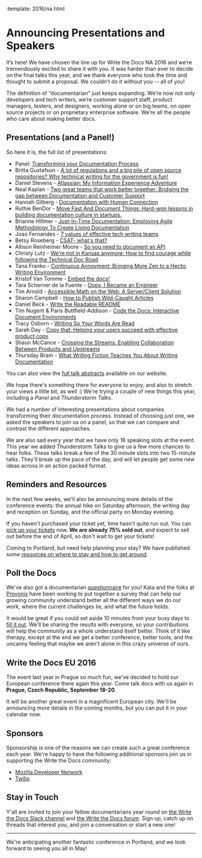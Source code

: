 :template: 2016/na.html

# Announcing Presentations and Speakers

It’s here! We have chosen the line up for Write the Docs NA 2016
and we’re tremendously excited to share it with you. 
It was harder than ever to decide on the final talks this year, 
and we thank everyone who took the time and thought to submit a proposal. 
We couldn’t do it without you -- all of you! 

The definition of “documentarian” 
just keeps expanding. We’re now not only developers and tech writers, 
we’re customer support staff, product managers, testers, and designers, 
working alone or on big teams, on open source projects 
or on proprietary enterprise software. 
We’re all the people who care about making better docs.

## Presentations (and a Panel!)

So here it is, the full list of presentations:

* Panel: [Transforming your Documentation Process](https://www.writethedocs.org/conf/na/2016/speakers/)
* Britta Gustafson - [A lot of regulations and a big pile of open source repositories? Why technical writing for the government is fun!](https://www.writethedocs.org/conf/na/2016/speakers/#speaker-britta-gustafson)
* Daniel Stevens - [Atlassian: My Information Experience Adventure](https://www.writethedocs.org/conf/na/2016/speakers/#speaker-daniel-stevens)
* Neal Kaplan - [Two great teams that work better together: Bridging the gap between Documentation and Customer Support](https://www.writethedocs.org/conf/na/2016/speakers/#speaker-neal-kaplan)
* Hannah Gilberg - [Documentation with Human Connection](https://www.writethedocs.org/conf/na/2016/speakers/#speaker-hannah-gilberg)
* Ruthie BenDor - [Move Fast And Document Things: Hard-won lessons in building documentation culture in startups.](https://www.writethedocs.org/conf/na/2016/speakers/#speaker-ruthie-bendor)
* Brianne Hillmer - [Just-In-Time Documentation: Employing Agile Methodology To Create Living Documentation](https://www.writethedocs.org/conf/na/2016/speakers/#speaker-brianne-hillmer)
* Joao Fernandes - [7 values of effective tech writing teams](https://www.writethedocs.org/conf/na/2016/speakers/#speaker-joao-fernandes)
* Betsy Roseberg - [CSAT- what's that?](https://www.writethedocs.org/conf/na/2016/speakers/#speaker-betsy-roseberg)
* Allison Reinheimer Moore - [So you need to document an API](https://www.writethedocs.org/conf/na/2016/speakers/#speaker-allison-reinheimer-moore)
* Christy Lutz - [We’re not in Kansas anymore: How to find courage while following the Technical Doc Road](https://www.writethedocs.org/conf/na/2016/speakers/#speaker-christy-lutz)
* Tana Franko - [Continuous Annoyment: Bringing More Zen to a Hectic Writing Environment](https://www.writethedocs.org/conf/na/2016/speakers/#speaker-tana-franko)
* Kristof Van Tomme - [Embed the docs!  ](https://www.writethedocs.org/conf/na/2016/speakers/#speaker-kristof-van-tomme)
* Tara Scherner de la Fuente - [Oops, I Became an Engineer](https://www.writethedocs.org/conf/na/2016/speakers/#speaker-tara-scherner-de-la-fuente)
* Tim Arnold - [Accessible Math on the Web: A Server/Client Solution](https://www.writethedocs.org/conf/na/2016/speakers/#speaker-tim-arnold)
* Sharon Campbell - [How to Publish Wild-Caught Articles](https://www.writethedocs.org/conf/na/2016/speakers/#speaker-sharon-campbell)
* Daniel Beck - [Write the Readable README](https://www.writethedocs.org/conf/na/2016/speakers/#speaker-daniel-beck)
* Tim Nugent & Paris Buttfield-Addison - [Code the Docs: Interactive Document Environments](https://www.writethedocs.org/conf/na/2016/speakers/#speaker-tim-nugent)
* Tracy Osborn - [Writing So Your Words Are Read](https://www.writethedocs.org/conf/na/2016/speakers/#speaker-tracy-osborn)
* Sarah Day - [Copy that: Helping your users succeed with effective product copy](https://www.writethedocs.org/conf/na/2016/speakers/#speaker-sarah-day)
* Shaun McCance - [Crossing the Streams: Enabling Collaboration Between Products and Upstreams ](https://www.writethedocs.org/conf/na/2016/speakers/#speaker-shaun-mccance)
* Thursday Bram - [What Writing Fiction Teaches You About Writing Documentation](https://www.writethedocs.org/conf/na/2016/speakers/#speaker-thursday-bram)

You can also view the [full talk abstracts][talks] available on our website.

We hope there's something there for everyone to enjoy,
and also to stretch your views a little bit, as well :)
We're trying a couple of new things this year,
including a *Panel* and *Thunderstorm Talks*.

We had a number of interesting presentations about companies transforming their documentation process.
Instead of choosing just one,
we asked the speakers to join us on a panel,
so that we can compare and contrast the different approaches.

We are also sad every year that we have only 18 speaking slots at the event.
This year we added Thunderstorm Talks to give us a few more chances to hear folks.
These talks break a few of the 30 minute slots into two 15-minute talks.
They'll break up the pace of the day,
and will let people get some new ideas across in an action packed format.

[talks]: https://www.writethedocs.org/conf/na/2016/speakers/

## Reminders and Resources

In the next few weeks, we'll also be announcing more details of the
conference events: the annual hike on Saturday afternoon, the writing 
day and reception on Sunday, and the official party on
Monday evening. 

If you haven't purchased your ticket yet, time hasn't quite run out. 
You can [pick up your tickets][tickets] now. 
**We are already 75% sold out**,
and expect to sell out before the end of April,
so don't wait to get your tickets!

Coming to Portland, but need help planning your stay? 
We have published some [resources on where to stay and how to get around][visiting].

[visiting]: http://writethedocs.org/conf/na/2016/visiting/
[tickets]: http://writethedocs.org/conf/na/2016/#tickets

## Poll the Docs

We've also got a documentarian [questionnaire][survey] for you! Kata and the folks at [Provonix][provonix] have been 
working to put together a survey that can help our growing community understand better all the 
different ways we do our work, where the current challenges lie, and what the future holds.

It would be great if you could set aside 10 minutes from your busy days to [fill it out][survey].
We'll be sharing the results with everyone, so your contributions will help the community as a whole understand itself better.
Think of it like therapy,
except at the end we get a better conference,
better tools,
and the uncanny feeling that maybe we aren't alone in this crazy universe of ours.

[survey]: http://goo.gl/forms/E12jOHaR9x
[provonix]: http://pronovix.com/

## Write the Docs EU 2016

The event last year in Prague so much fun,
we've decided to hold our European conference there again this year.
Come talk docs with us again in **Prague, Czech Republic, September 18-20**.

It will be another great event in a magnificent European city.
We'll be announcing more details in the coming months,
but you can put it in your calendar now.


## Sponsors

Sponsorship is one of the reasons we can create such a great 
conference each year. We're happy to have the following additional sponsors join us
in supporting the Write the Docs community:

 * [Mozilla Developer Network](https://developer.mozilla.org/en-US/)
 * [Twilio](https://www.twilio.com/)


## Stay in Touch

Y'all are invited to join your fellow documentarians year round on 
[the Write the Docs Slack channel][channel] and 
[the Write the Docs forum][forum]. Sign up, catch up 
on threads that interest you, and join a conversation or start a new one!

[channel]: http://slack.writethedocs.org/
[forum]: http://forum.writethedocs.org/

----

We're anticipating another fantastic conference in Portland,
and we look forward to seeing you all in May!
